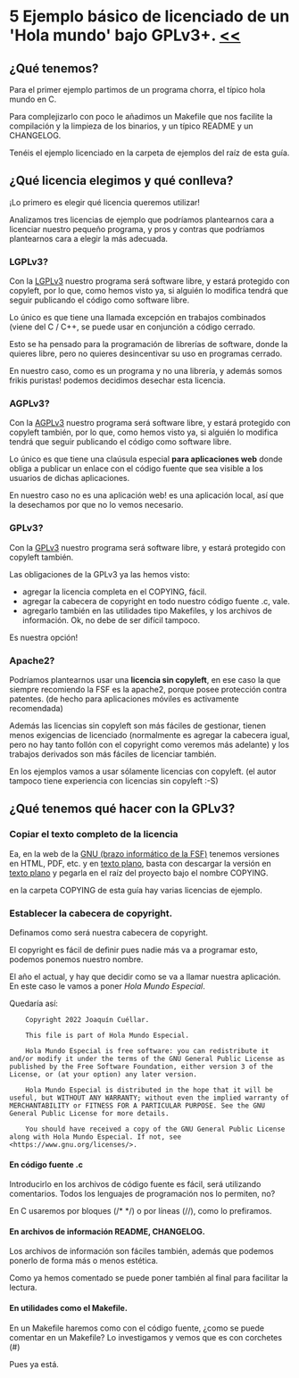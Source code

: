 # 5 Ejemplo básico de licenciado de un 'Hola mundo' bajo GPLv3+. [<<](../README.md)

## ¿Qué tenemos?

Para el primer ejemplo partimos de un programa chorra, el típico hola mundo en C.

Para complejizarlo con poco le añadimos un Makefile que nos facilite la compilación y la limpieza de los binarios, y un típico README y un CHANGELOG.

Tenéis el ejemplo licenciado en la carpeta de ejemplos del raíz de esta guía.

## ¿Qué licencia elegimos y qué conlleva?

¡Lo primero es elegir qué licencia queremos utilizar!

Analizamos tres licencias de ejemplo que podríamos plantearnos cara a licenciar nuestro pequeño programa, y pros y contras que podríamos plantearnos cara a elegir la más adecuada.

### LGPLv3?

Con la [LGPLv3](https://www.gnu.org/licenses/lgpl-3.0.en.html) nuestro programa será software libre, y estará protegido con copyleft, por lo que, como hemos visto ya, si alguién lo modifica tendrá que seguir publicando el código como software libre.

Lo único es que tiene una llamada excepción en trabajos combinados (viene del C / C++, se puede usar en conjunción a código cerrado.

Esto se ha pensado para la programación de librerías de software, donde la quieres libre, pero no quieres desincentivar su uso en programas cerrado.

En nuestro caso, como es un programa y no una librería, y además somos frikis puristas! podemos decidimos desechar esta licencia.

### AGPLv3?

Con la [AGPLv3](https://www.gnu.org/licenses/agpl-3.0.en.html) nuestro programa será software libre, y estará protegido con copyleft también, por lo que, como hemos visto ya, si alguién lo modifica tendrá que seguir publicando el código como software libre.

Lo único es que tiene una claúsula especial **para aplicaciones web** donde obliga a publicar un enlace con el código fuente que sea visible a los usuarios de dichas aplicaciones.

En nuestro caso no es una aplicación web! es una aplicación local, así que la desechamos por que no lo vemos necesario.

### GPLv3?

Con la [GPLv3](https://www.gnu.org/licenses/gpl-3.0.en.html) nuestro programa será software libre, y estará protegido con copyleft también.

Las obligaciones de la GPLv3 ya las hemos visto:

* agregar la licencia completa en el COPYING, fácil.
* agregar la cabecera de copyright en todo nuestro código fuente .c, vale.
* agregarlo también en las utilidades tipo Makefiles, y los archivos de información. Ok, no debe de ser difícil tampoco.

Es nuestra opción!

### Apache2?

Podríamos plantearnos usar una **licencia sin copyleft**, en ese caso la que siempre recomiendo la FSF es la apache2, porque posee protección contra patentes. (de hecho para aplicaciones móviles es activamente recomendada)

Además las licencias sin copyleft son más fáciles de gestionar, tienen menos exigencias de licenciado (normalmente es agregar la cabecera igual, pero no hay tanto follón con el copyright como veremos más adelante) y los trabajos derivados son más fáciles de licenciar también.

En los ejemplos vamos a usar sólamente licencias con copyleft. (el autor tampoco tiene experiencia con licencias sin copyleft :-S)

## ¿Qué tenemos qué hacer con la GPLv3?

### Copiar el texto completo de la licencia

Ea, en la web de la [GNU (brazo informático de la FSF)](https://www.gnu.org/licenses/gpl-3.0.en.html) tenemos versiones en HTML, PDF, etc. y en [texto plano](https://www.gnu.org/licenses/gpl-3.0.txt), basta con descargar la versión en [texto plano](https://www.gnu.org/licenses/gpl-3.0.txt) y pegarla en el raíz del proyecto bajo el nombre COPYING.

en la carpeta COPYING de esta guía hay varias licencias de ejemplo.

### Establecer la cabecera de copyright.

Definamos como será nuestra cabecera de copyright.

El copyright es fácil de definir pues nadie más va a programar esto, podemos ponemos nuestro nombre.

El año el actual, y hay que decidir como se va a llamar nuestra aplicación. En este caso le vamos a poner *Hola Mundo Especial*.

Quedaría así:

```
    Copyright 2022 Joaquín Cuéllar.
    
    This file is part of Hola Mundo Especial.

    Hola Mundo Especial is free software: you can redistribute it and/or modify it under the terms of the GNU General Public License as published by the Free Software Foundation, either version 3 of the License, or (at your option) any later version.

    Hola Mundo Especial is distributed in the hope that it will be useful, but WITHOUT ANY WARRANTY; without even the implied warranty of MERCHANTABILITY or FITNESS FOR A PARTICULAR PURPOSE. See the GNU General Public License for more details.

    You should have received a copy of the GNU General Public License along with Hola Mundo Especial. If not, see <https://www.gnu.org/licenses/>.

```

#### En código fuente .c

Introducirlo en los archivos de código fuente es fácil, será utilizando comentarios. Todos los lenguajes de programación nos lo permiten, no?

En C usaremos por bloques (/\* \*/) o por líneas (//), como lo prefiramos.

#### En archivos de información README, CHANGELOG.

Los archivos de información son fáciles también, además que podemos ponerlo de forma más o menos estética.

Como ya hemos comentado se puede poner también al final para facilitar la lectura.

#### En utilidades como el Makefile.

En un Makefile haremos como con el código fuente, ¿como se puede comentar en un Makefile? Lo investigamos y vemos que es con corchetes (#)

Pues ya está.